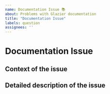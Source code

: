 ```yaml
---
name: Documentation Issue 📚
about: Problems with Glazier documentation
title: "Documentation Issue"
labels: question
assignees: ''
---
```


<!--
Use this template to report issues with documentation. This can include typos,
technical and factual errors, grammar, spelling, formatting, presentation, etc.
Be sure to change the issue title. Titles should be brief and meaningful.
-->

# Documentation Issue


## Context of the issue


## Detailed description of the issue

